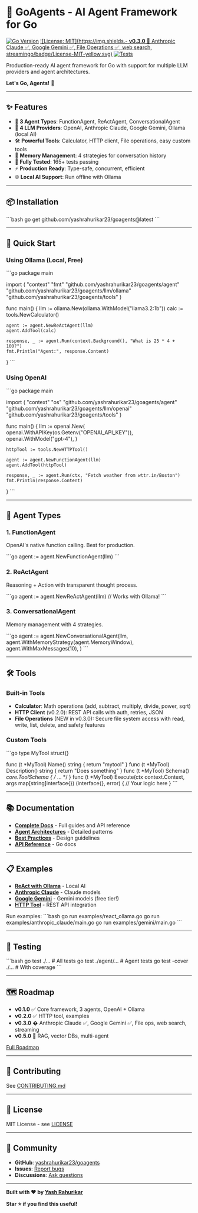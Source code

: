 # 🚀 GoAgents - AI Agent Framework for Go

[![Go Version](https://img.shields.io/badge/Go-1.22%2B-00ADD8?style=flat&logo=go)](https://go.dev/)
[![License: MIT](https://img.shields.- **v0.3.0** 🚧 Anthropic Claude ✅, Google Gemini ✅, File Operations ✅, web search, streamingo/badge/License-MIT-yellow.svg)](https://opensource.org/licenses/MIT)
[![Tests](https://img.shields.io/badge/tests-113%20passing-success)](https://github.com/yashrahurikar23/goagents)

Production-ready AI agent framework for Go with support for multiple LLM providers and agent architectures.

**Let's Go, Agents!** 🚀

---

## ✨ Features

- 🤖 **3 Agent Types**: FunctionAgent, ReActAgent, ConversationalAgent
- 🔌 **4 LLM Providers**: OpenAI, Anthropic Claude, Google Gemini, Ollama (local AI)
- 🛠️ **Powerful Tools**: Calculator, HTTP client, File operations, easy custom tools
- 💾 **Memory Management**: 4 strategies for conversation history
- 🧪 **Fully Tested**: 165+ tests passing
- ⚡ **Production Ready**: Type-safe, concurrent, efficient
- 🌐 **Local AI Support**: Run offline with Ollama

---

## 📦 Installation

\`\`\`bash
go get github.com/yashrahurikar23/goagents@latest
\`\`\`

---

## 🚀 Quick Start

### Using Ollama (Local, Free)

\`\`\`go
package main

import (
    "context"
    "fmt"
    "github.com/yashrahurikar23/goagents/agent"
    "github.com/yashrahurikar23/goagents/llm/ollama"
    "github.com/yashrahurikar23/goagents/tools"
)

func main() {
    llm := ollama.New(ollama.WithModel("llama3.2:1b"))
    calc := tools.NewCalculator()
    
    agent := agent.NewReActAgent(llm)
    agent.AddTool(calc)
    
    response, _ := agent.Run(context.Background(), "What is 25 * 4 + 100?")
    fmt.Println("Agent:", response.Content)
}
\`\`\`

### Using OpenAI

\`\`\`go
package main

import (
    "context"
    "os"
    "github.com/yashrahurikar23/goagents/agent"
    "github.com/yashrahurikar23/goagents/llm/openai"
    "github.com/yashrahurikar23/goagents/tools"
)

func main() {
    llm := openai.New(
        openai.WithAPIKey(os.Getenv("OPENAI_API_KEY")),
        openai.WithModel("gpt-4"),
    )
    
    httpTool := tools.NewHTTPTool()
    
    agent := agent.NewFunctionAgent(llm)
    agent.AddTool(httpTool)
    
    response, _ := agent.Run(ctx, "Fetch weather from wttr.in/Boston")
    fmt.Println(response.Content)
}
\`\`\`

---

## 🤖 Agent Types

### 1. FunctionAgent
OpenAI's native function calling. Best for production.

\`\`\`go
agent := agent.NewFunctionAgent(llm)
\`\`\`

### 2. ReActAgent
Reasoning + Action with transparent thought process.

\`\`\`go
agent := agent.NewReActAgent(llm)  // Works with Ollama!
\`\`\`

### 3. ConversationalAgent
Memory management with 4 strategies.

\`\`\`go
agent := agent.NewConversationalAgent(llm,
    agent.WithMemoryStrategy(agent.MemoryWindow),
    agent.WithMaxMessages(10),
)
\`\`\`

---

## 🛠️ Tools

### Built-in Tools

- **Calculator**: Math operations (add, subtract, multiply, divide, power, sqrt)
- **HTTP Client** (v0.2.0): REST API calls with auth, retries, JSON
- **File Operations** (NEW in v0.3.0): Secure file system access with read, write, list, delete, and safety features

### Custom Tools

\`\`\`go
type MyTool struct{}

func (t *MyTool) Name() string { return "mytool" }
func (t *MyTool) Description() string { return "Does something" }
func (t *MyTool) Schema() *core.ToolSchema { /* ... */ }
func (t *MyTool) Execute(ctx context.Context, args map[string]interface{}) (interface{}, error) {
    // Your logic here
}
\`\`\`

---

## 📚 Documentation

- **[Complete Docs](./docs/README.md)** - Full guides and API reference
- **[Agent Architectures](./docs/guides/AGENT_ARCHITECTURES.md)** - Detailed patterns
- **[Best Practices](./docs/guides/BEST_PRACTICES.md)** - Design guidelines
- **[API Reference](https://pkg.go.dev/github.com/yashrahurikar23/goagents)** - Go docs

---

## 📋 Examples

- **[ReAct with Ollama](./examples/react_ollama.go)** - Local AI
- **[Anthropic Claude](./examples/anthropic_claude/)** - Claude models
- **[Google Gemini](./examples/gemini/)** - Gemini models (free tier!)
- **[HTTP Tool](./examples/http_tool/)** - REST API integration

Run examples:
\`\`\`bash
go run examples/react_ollama.go
go run examples/anthropic_claude/main.go
go run examples/gemini/main.go
\`\`\`

---

## 🧪 Testing

\`\`\`bash
go test ./...              # All tests
go test ./agent/...        # Agent tests
go test -cover ./...       # With coverage
\`\`\`

---

## 🗺️ Roadmap

- **v0.1.0** ✅ Core framework, 3 agents, OpenAI + Ollama
- **v0.2.0** ✅ HTTP tool, examples
- **v0.3.0** � Anthropic Claude ✅, Google Gemini ✅, File ops, web search, streaming
- **v0.5.0** 🔮 RAG, vector DBs, multi-agent

[Full Roadmap](./docs/roadmap/V0.3.0_IMPLEMENTATION_CHECKLIST.md)

---

## 🤝 Contributing

See [CONTRIBUTING.md](./CONTRIBUTING.md)

---

## 📄 License

MIT License - see [LICENSE](./LICENSE)

---

## 💬 Community

- **GitHub**: [yashrahurikar23/goagents](https://github.com/yashrahurikar23/goagents)
- **Issues**: [Report bugs](https://github.com/yashrahurikar23/goagents/issues)
- **Discussions**: [Ask questions](https://github.com/yashrahurikar23/goagents/discussions)

---

**Built with ❤️ by [Yash Rahurikar](https://github.com/yashrahurikar23)**

**Star ⭐ if you find this useful!**
